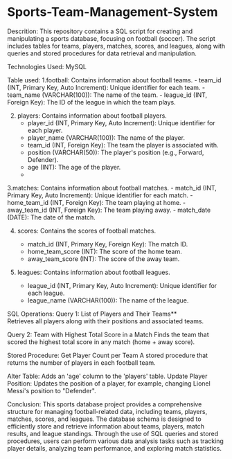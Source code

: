 # Sports-Team-Management-System
Descrition:
This repository contains a SQL script for creating and manipulating a sports database, focusing on football (soccer). The script includes tables for teams, players, matches, scores, and leagues, along with queries and stored procedures for data retrieval and manipulation.

Technologies Used:
 MySQL 

  Table used:
1.football: Contains information about football teams.
    - team_id (INT, Primary Key, Auto Increment): Unique identifier for each team.
    - team_name (VARCHAR(100)): The name of the team.
    - league_id (INT, Foreign Key): The ID of the league in which the team plays.

2. players: Contains information about football players.
    - player_id (INT, Primary Key, Auto Increment): Unique identifier for each player.
    - player_name (VARCHAR(100)): The name of the player.
    - team_id (INT, Foreign Key): The team the player is associated with.
    - position (VARCHAR(50)): The player's position (e.g., Forward, Defender).
    - age (INT): The age of the player.
    - 
3.matches: Contains information about football matches.
    - match_id (INT, Primary Key, Auto Increment): Unique identifier for each match.
    - home_team_id (INT, Foreign Key): The team playing at home.
    - away_team_id (INT, Foreign Key): The team playing away.
    - match_date (DATE): The date of the match.

4. scores: Contains the scores of football matches.
    - match_id (INT, Primary Key, Foreign Key): The match ID.
    - home_team_score (INT): The score of the home team.
    - away_team_score (INT): The score of the away team.

5. leagues: Contains information about football leagues.
    - league_id (INT, Primary Key, Auto Increment): Unique identifier for each league.
    - league_name (VARCHAR(100)): The name of the league.

SQL Operations:
  Query 1: List of Players and Their Teams**  
    Retrieves all players along with their positions and associated teams.

  Query 2: Team with Highest Total Score in a Match
    Finds the team that scored the highest total score in any match (home + away score).

  Stored Procedure: Get Player Count per Team
    A stored procedure that returns the number of players in each football team.

  Alter Table: Adds an 'age' column to the 'players' table.
Update Player Position: Updates the position of a player, for example, changing Lionel Messi's position to "Defender".

Conclusion:
This sports database project provides a comprehensive structure for managing football-related data, including teams, players, matches, scores, and leagues. The database schema is designed to efficiently store and retrieve information about teams, players, match results, and league standings. Through the use of SQL queries and stored procedures, users can perform various data analysis tasks such as tracking player details, analyzing team performance, and exploring match statistics.







